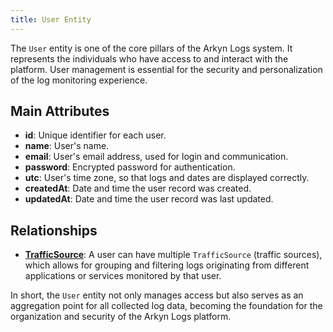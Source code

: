 ```yaml
---
title: User Entity
---
```


The `User` entity is one of the core pillars of the Arkyn Logs system. It represents the individuals who have access to and interact with the platform. User management is essential for the security and personalization of the log monitoring experience.

## Main Attributes

- **id**: Unique identifier for each user.
- **name**: User's name.
- **email**: User's email address, used for login and communication.
- **password**: Encrypted password for authentication.
- **utc**: User's time zone, so that logs and dates are displayed correctly.
- **createdAt**: Date and time the user record was created.
- **updatedAt**: Date and time the user record was last updated.

## Relationships

- [**TrafficSource**](/trafficsource/introduction): A user can have multiple `TrafficSource` (traffic sources), which allows for grouping and filtering logs originating from different applications or services monitored by that user.

In short, the `User` entity not only manages access but also serves as an aggregation point for all collected log data, becoming the foundation for the organization and security of the Arkyn Logs platform.
